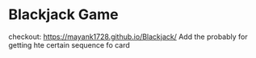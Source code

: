 # Blackjack Game
checkout: https://mayank1728.github.io/Blackjack/
Add the probably for getting hte certain sequence fo card
